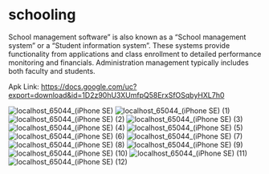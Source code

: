# schooling



School management software” is also known as a “School management system” or a “Student information system”. These systems provide functionality from applications and class enrollment to detailed performance monitoring and financials. Administration management typically includes both faculty and students.

Apk Link: https://docs.google.com/uc?export=download&id=1D2z90hU3XUmfpQ58ErxSfOSqbyHXL7h0

![localhost_65044_(iPhone SE)](https://user-images.githubusercontent.com/91197705/152479046-b8a2068b-06d4-445c-a816-333454285ed6.png)
![localhost_65044_(iPhone SE) (1)](https://user-images.githubusercontent.com/91197705/152479057-74fab3e3-1d17-4cb3-8b0d-1fca4224d9e4.png)
![localhost_65044_(iPhone SE) (2)](https://user-images.githubusercontent.com/91197705/152479076-eeb9c88e-2aa0-47a5-ab7c-e564768efd08.png)
![localhost_65044_(iPhone SE) (3)](https://user-images.githubusercontent.com/91197705/152479087-1025a868-7226-42bd-a47f-de37d870130f.png)
![localhost_65044_(iPhone SE) (4)](https://user-images.githubusercontent.com/91197705/152479094-2154953f-66b6-473f-a8fb-cdc3f615160b.png)
![localhost_65044_(iPhone SE) (5)](https://user-images.githubusercontent.com/91197705/152479110-4cf53992-8978-4a6a-b685-04678e163860.png)
![localhost_65044_(iPhone SE) (6)](https://user-images.githubusercontent.com/91197705/152479121-554bc27a-e216-441c-be7a-4f1181854f44.png)
![localhost_65044_(iPhone SE) (7)](https://user-images.githubusercontent.com/91197705/152479133-66cc69cd-8c87-4901-aa24-048b33b3764e.png)
![localhost_65044_(iPhone SE) (8)](https://user-images.githubusercontent.com/91197705/152479157-2b51d4fd-41cf-446e-bf71-406ca60a3346.png)
![localhost_65044_(iPhone SE) (9)](https://user-images.githubusercontent.com/91197705/152479165-c7fe6ea7-9432-44e2-b515-78b08756fd26.png)
![localhost_65044_(iPhone SE) (10)](https://user-images.githubusercontent.com/91197705/152479180-d4cf24b4-6f94-4767-8ada-24d9d54cfe7b.png)
![localhost_65044_(iPhone SE) (11)](https://user-images.githubusercontent.com/91197705/152479185-955d6a69-9409-42bb-8983-63c02247105a.png)
![localhost_65044_(iPhone SE) (12)](https://user-images.githubusercontent.com/91197705/152479192-33f1e82a-ee39-434f-9df1-b4509da7d229.png)
